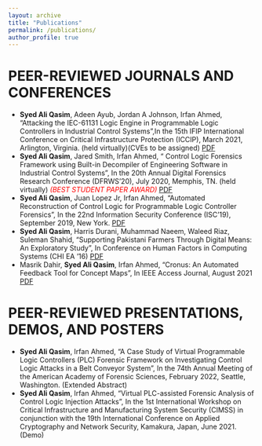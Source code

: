 ```yaml
---
layout: archive
title: "Publications"
permalink: /publications/
author_profile: true
---
```


PEER-REVIEWED JOURNALS AND CONFERENCES
======
* **Syed Ali Qasim**, Adeen Ayub, Jordan A Johnson, Irfan Ahmed, “Attacking the IEC-61131 Logic Engine in
  Programmable Logic Controllers in Industrial Control Systems”,In the 15th IFIP
  International Conference on Critical Infrastructure Protection (ICCIP), March 2021, Arlington,
  Virginia. (held virtually)(CVEs to be assigned) [PDF](http://www.people.vcu.edu/~iahmed3/publications/2021-ifip-iccip.pdf)
* **Syed Ali Qasim**, Jared Smith, Irfan Ahmed, “ Control Logic Forensics Framework using Built-in Decompiler
  of Engineering Software in Industrial Control Systems”, In the 20th Annual Digital Forensics Research 
  Conference (DFRWS’20), July 2020, Memphis, TN. (held virtually) <span style="color:red">*(BEST STUDENT PAPER AWARD)*</span> [PDF](http://www.people.vcu.edu/~iahmed3/publications/2020_dfrws_us.pdf)
* **Syed Ali Qasim**, Juan Lopez Jr, Irfan Ahmed, “Automated Reconstruction of Control Logic for Programmable
   Logic Controller Forensics”, In the 22nd Information Security Conference (ISC’19), September 2019, New York. [PDF](http://www.people.vcu.edu/~iahmed3/publications/2019_Similo_ISC.pdf)
* **Syed Ali Qasim**, Harris Durani, Muhammad Naeem, Waleed Riaz, Suleman Shahid, “Supporting Pakistani Farmers
  Through Digital Means: An Exploratory Study”, In Conference on Human Factors in Computing Systems (CHI EA ’16) [PDF](https://www.researchgate.net/profile/Waleed-Riaz/publication/302074281_Supporting_Pakistani_Farmers_Through_Digital_Means_An_Exploratory_Study/links/5ff2ba2892851c13fee778cc/Supporting-Pakistani-Farmers-Through-Digital-Means-An-Exploratory-Study.pdf)
* Masrik Dahir, **Syed Ali Qasim**, Irfan Ahmed, “Cronus: An Automated Feedback Tool for Concept Maps”, In IEEE Access Journal, August 2021 [PDF](http://www.people.vcu.edu/~iahmed3/publications/2021b-ieee-access.pdf)


  
PEER-REVIEWED PRESENTATIONS, DEMOS, AND POSTERS
======
* **Syed Ali Qasim**, Irfan Ahmed, “A Case Study of Virtual Programmable Logic Controllers (PLC) Forensic Framework
  on Investigating Control Logic Attacks in a Belt Conveyor System”, In the 74th Annual Meeting of the American
  Academy of Forensic Sciences, February 2022, Seattle,
  Washington. (Extended Abstract)
* **Syed Ali Qasim**, Irfan Ahmed, “Virtual PLC-assisted Forensic Analysis of
  Control Logic Injection Attacks”, In the 1st International Workshop on Critical Infrastructure and
  Manufacturing System Security (CIMSS) in conjunction with the 19th International Conference on
  Applied Cryptography and Network Security, Kamakura, Japan, June 2021. (Demo)
